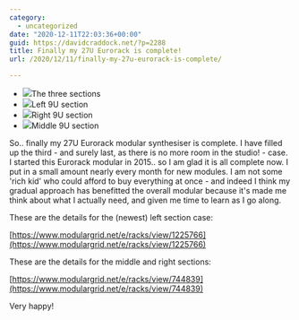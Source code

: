 ```yaml
---
category:
  - uncategorized
date: "2020-12-11T22:03:36+00:00"
guid: https://davidcraddock.net/?p=2288
title: Finally my 27U Eurorack is complete!
url: /2020/12/11/finally-my-27u-eurorack-is-complete/

---
```

- ![](/wp-content/uploads/2020/12/img_20201211_215515-1.jpg?w=1024)The three sections
- ![](/wp-content/uploads/2020/12/img_20201211_215456.jpg?w=576)Left 9U section
- ![](/wp-content/uploads/2020/12/img_20201211_215508.jpg?w=576)Right 9U section
- ![](/wp-content/uploads/2020/12/img_20201211_215550.jpg?w=576)Middle 9U section

So.. finally my 27U Eurorack modular synthesiser is complete. I have filled up the third - and surely last, as there is no more room in the studio! - case. I started this Eurorack modular in 2015.. so I am glad it is all complete now. I put in a small amount nearly every month for new modules. I am not some 'rich kid' who could afford to buy everything at once - and indeed I think my gradual approach has benefitted the overall modular because it's made me think about what I actually need, and given me time to learn as I go along.

These are the details for the (newest) left section case:

[https://www.modulargrid.net/e/racks/view/1225766](https://www.modulargrid.net/e/racks/view/1225766)

These are the details for the middle and right sections:

[https://www.modulargrid.net/e/racks/view/744839](https://www.modulargrid.net/e/racks/view/744839)

Very happy!
